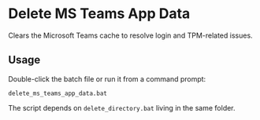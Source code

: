 # Delete MS Teams App Data

Clears the Microsoft Teams cache to resolve login and TPM-related issues.

## Usage

Double-click the batch file or run it from a command prompt:

```
delete_ms_teams_app_data.bat
```

The script depends on `delete_directory.bat` living in the same folder.
